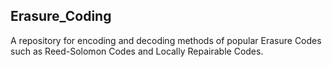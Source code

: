 ## Erasure_Coding

A repository for encoding and decoding methods of popular Erasure Codes such as Reed-Solomon Codes and Locally Repairable Codes.